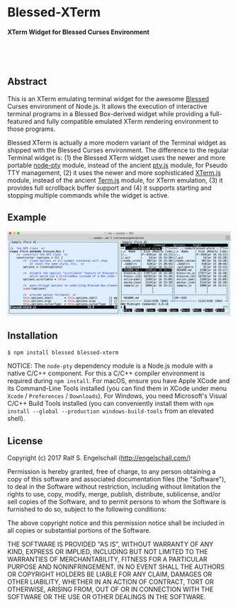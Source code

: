
Blessed-XTerm
=============

**XTerm Widget for Blessed Curses Environment**

<p/>
<img src="https://nodei.co/npm/blessed-xterm.png?downloads=true&stars=true" alt=""/>

<p/>
<img src="https://david-dm.org/rse/blessed-xterm.png" alt=""/>

Abstract
--------

This is an XTerm emulating terminal widget for the awesome
[Blessed](https://github.com/chjj/blessed) Curses environment of
Node.js. It allows the execution of interactive terminal programs in a
Blessed Box-derived widget while providing a full-featured and fully
compatible emulated XTerm rendering environment to those programs.

Blessed XTerm is actually a more modern variant of the Terminal widget
as shipped with the Blessed Curses environment. The difference to the
regular Terminal widget is: (1) the Blessed XTerm widget uses the
newer and more portable [node-pty](https://github.com/Tyriar/node-pty)
module, instead of the ancient [pty.js](https://github.com/chjj/pty.js/)
module, for Pseudo TTY management, (2) it uses the newer and more
sophisticated [XTerm.js](https://xtermjs.org/) module, instead of the
ancient [Term.js](https://github.com/chjj/term.js/) module, for XTerm
emulation, (3) it provides full scrollback buffer support and (4) it
supports starting and stopping multiple commands while the widget is
active.

Example
-------

![Blessed XTerm Sample usage](screenshot.png)

Installation
------------

```
$ npm install blessed blessed-xterm
```

NOTICE: The `node-pty` dependency module is a Node.js module with
a native C/C++ component. For this a C/C++ compiler environment is
required during `npm install`. For macOS, ensure you have Apple XCode
and its Command-Line Tools installed (you can find them in XCode
under menu `Xcode` / `Preferences` / `Downloads`). For Windows,
you need Microsoft's Visual C/C++ Build Tools installed (you can
conveniently install them with `npm install --global --production
windows-build-tools` from an elevated shell).

License
-------

Copyright (c) 2017 Ralf S. Engelschall (http://engelschall.com/)

Permission is hereby granted, free of charge, to any person obtaining
a copy of this software and associated documentation files (the
"Software"), to deal in the Software without restriction, including
without limitation the rights to use, copy, modify, merge, publish,
distribute, sublicense, and/or sell copies of the Software, and to
permit persons to whom the Software is furnished to do so, subject to
the following conditions:

The above copyright notice and this permission notice shall be included
in all copies or substantial portions of the Software.

THE SOFTWARE IS PROVIDED "AS IS", WITHOUT WARRANTY OF ANY KIND,
EXPRESS OR IMPLIED, INCLUDING BUT NOT LIMITED TO THE WARRANTIES OF
MERCHANTABILITY, FITNESS FOR A PARTICULAR PURPOSE AND NONINFRINGEMENT.
IN NO EVENT SHALL THE AUTHORS OR COPYRIGHT HOLDERS BE LIABLE FOR ANY
CLAIM, DAMAGES OR OTHER LIABILITY, WHETHER IN AN ACTION OF CONTRACT,
TORT OR OTHERWISE, ARISING FROM, OUT OF OR IN CONNECTION WITH THE
SOFTWARE OR THE USE OR OTHER DEALINGS IN THE SOFTWARE.

